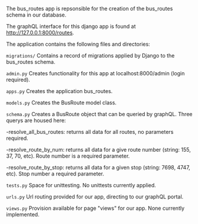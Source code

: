 The bus_routes app is repsonsible for the creation of the bus_routes schema in our database.

The graphQL interface for this django app is found at http://127.0.0.1:8000/routes.

The application contains the following files and directories:

`migrations/`
Contains a record of migrations applied by Django to the bus_routes schema.

`admin.py`
Creates functionality for this app at localhost:8000/admin (login required).

`apps.py`
Creates the application bus_routes.

`models.py`
Creates the BusRoute model class.

`schema.py`
Creates a BusRoute object that can be queried by graphQL. Three querys are housed here:

-resolve_all_bus_routes: returns all data for all routes, no parameters required.

-resolve_route_by_num: returns all data for a give route number (string: 155, 37, 70, etc). Route
number is a required parameter.

-resolve_route_by_stop: returns all data for a given stop (string: 7698, 4747, etc). Stop number 
a required parameter.

`tests.py`
Space for unittesting. No unittests currently applied.

`urls.py`
Url routing provided for our app, directing to our graphQL portal.

`views.py`
Provision available for page "views" for our app. None currently implemented.
